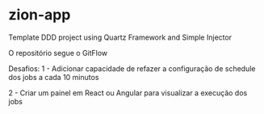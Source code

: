 # zion-app
Template DDD project using Quartz Framework and Simple Injector

O repositório segue o GitFlow

Desafios:
1 - Adicionar capacidade de refazer a configuração de schedule dos jobs a cada 10 minutos

2 - Criar um painel em React ou Angular para visualizar a execução dos jobs

